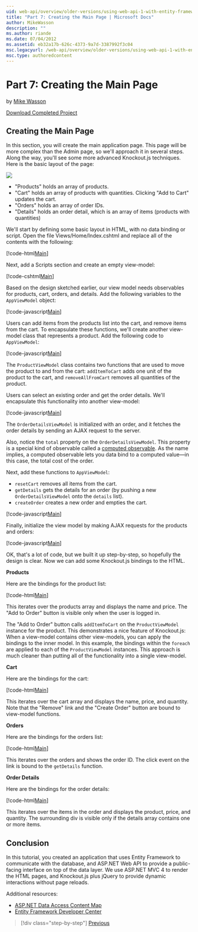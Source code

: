 ```yaml
---
uid: web-api/overview/older-versions/using-web-api-1-with-entity-framework-5/using-web-api-with-entity-framework-part-7
title: "Part 7: Creating the Main Page | Microsoft Docs"
author: MikeWasson
description: ""
ms.author: riande
ms.date: 07/04/2012
ms.assetid: eb32a17b-626c-4373-9a7d-3387992f3c04
msc.legacyurl: /web-api/overview/older-versions/using-web-api-1-with-entity-framework-5/using-web-api-with-entity-framework-part-7
msc.type: authoredcontent
---
```

Part 7: Creating the Main Page
====================
by [Mike Wasson](https://github.com/MikeWasson)

[Download Completed Project](http://code.msdn.microsoft.com/ASP-NET-Web-API-with-afa30545)

## Creating the Main Page

In this section, you will create the main application page. This page will be more complex than the Admin page, so we'll approach it in several steps. Along the way, you'll see some more advanced Knockout.js techniques. Here is the basic layout of the page:

![](using-web-api-with-entity-framework-part-7/_static/image1.png)

- "Products" holds an array of products.
- "Cart" holds an array of products with quantities. Clicking "Add to Cart" updates the cart.
- "Orders" holds an array of order IDs.
- "Details" holds an order detail, which is an array of items (products with quantities)

We'll start by defining some basic layout in HTML, with no data binding or script. Open the file Views/Home/Index.cshtml and replace all of the contents with the following:

[!code-html[Main](using-web-api-with-entity-framework-part-7/samples/sample1.html)]

Next, add a Scripts section and create an empty view-model:

[!code-cshtml[Main](using-web-api-with-entity-framework-part-7/samples/sample2.cshtml)]

Based on the design sketched earlier, our view model needs observables for products, cart, orders, and details. Add the following variables to the `AppViewModel` object:

[!code-javascript[Main](using-web-api-with-entity-framework-part-7/samples/sample3.js)]

Users can add items from the products list into the cart, and remove items from the cart. To encapsulate these functions, we'll create another view-model class that represents a product. Add the following code to `AppViewModel`:

[!code-javascript[Main](using-web-api-with-entity-framework-part-7/samples/sample4.js?highlight=4)]

The `ProductViewModel` class contains two functions that are used to move the product to and from the cart: `addItemToCart` adds one unit of the product to the cart, and `removeAllFromCart` removes all quantities of the product.

Users can select an existing order and get the order details. We'll encapsulate this functionality into another view-model:

[!code-javascript[Main](using-web-api-with-entity-framework-part-7/samples/sample5.js?highlight=4)]

The `OrderDetailsViewModel` is initialized with an order, and it fetches the order details by sending an AJAX request to the server.

Also, notice the `total` property on the `OrderDetailsViewModel`. This property is a special kind of observable called a [computed observable](http://knockoutjs.com/documentation/computedObservables.html). As the name implies, a computed observable lets you data bind to a computed value&#8212;in this case, the total cost of the order.

Next, add these functions to `AppViewModel`:

- `resetCart` removes all items from the cart.
- `getDetails` gets the details for an order (by pushing a new `OrderDetailsViewModel` onto the `details` list).
- `createOrder` creates a new order and empties the cart.


[!code-javascript[Main](using-web-api-with-entity-framework-part-7/samples/sample6.js?highlight=4)]

Finally, initialize the view model by making AJAX requests for the products and orders:

[!code-javascript[Main](using-web-api-with-entity-framework-part-7/samples/sample7.js)]

OK, that's a lot of code, but we built it up step-by-step, so hopefully the design is clear. Now we can add some Knockout.js bindings to the HTML.

**Products**

Here are the bindings for the product list:

[!code-html[Main](using-web-api-with-entity-framework-part-7/samples/sample8.html)]

This iterates over the products array and displays the name and price. The "Add to Order" button is visible only when the user is logged in.

The "Add to Order" button calls `addItemToCart` on the `ProductViewModel` instance for the product. This demonstrates a nice feature of Knockout.js: When a view-model contains other view-models, you can apply the bindings to the inner model. In this example, the bindings within the `foreach` are applied to each of the `ProductViewModel` instances. This approach is much cleaner than putting all of the functionality into a single view-model.

**Cart**

Here are the bindings for the cart:

[!code-html[Main](using-web-api-with-entity-framework-part-7/samples/sample9.html)]

This iterates over the cart array and displays the name, price, and quantity. Note that the "Remove" link and the "Create Order" button are bound to view-model functions.

**Orders**

Here are the bindings for the orders list:

[!code-html[Main](using-web-api-with-entity-framework-part-7/samples/sample10.html)]

This iterates over the orders and shows the order ID. The click event on the link is bound to the `getDetails` function.

**Order Details**

Here are the bindings for the order details:

[!code-html[Main](using-web-api-with-entity-framework-part-7/samples/sample11.html)]

This iterates over the items in the order and displays the product, price, and quantity. The surrounding div is visible only if the details array contains one or more items.

## Conclusion

In this tutorial, you created an application that uses Entity Framework to communicate with the database, and ASP.NET Web API to provide a public-facing interface on top of the data layer. We use ASP.NET MVC 4 to render the HTML pages, and Knockout.js plus jQuery to provide dynamic interactions without page reloads.

Additional resources:

- [ASP.NET Data Access Content Map](https://msdn.microsoft.com/library/6759sth4.aspx)
- [Entity Framework Developer Center](https://msdn.microsoft.com/data/ef)

> [!div class="step-by-step"]
> [Previous](using-web-api-with-entity-framework-part-6.md)
